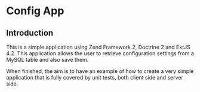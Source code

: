 Config App
=======================

Introduction
------------
This is a simple application using Zend Framework 2, Doctrine 2 and ExtJS 4.2. This application
allows the user to retrieve configuration settings from a MySQL table and also save them.

When finished, the aim is to have an example of how to create a very simple application that is
fully covered by unit tests, both client side and server side.

